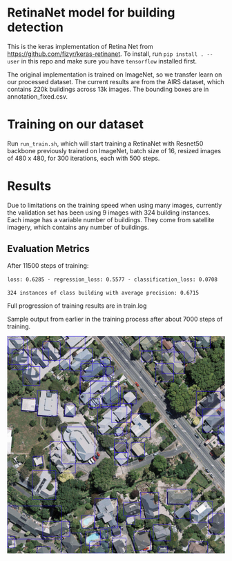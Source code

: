 # RetinaNet model for building detection

This is the keras implementation of Retina Net from https://github.com/fizyr/keras-retinanet. To install, run `pip install . --user` in this repo and make sure you have `tensorflow` installed first.

The original implementation is trained on ImageNet, so we transfer learn on our processed dataset.
The current results are from the AIRS dataset, which contains 220k buildings across 13k images. The bounding boxes are in annotation_fixed.csv.

# Training on our dataset
Run `run_train.sh`, which will start training a RetinaNet with Resnet50 backbone previously trained on ImageNet, batch size of 16, resized images of 480 x 480, for 300 iterations, each with 500 steps.

# Results

Due to limitations on the training speed when using many images, currently the validation set has been using 9 images with 324 building instances. Each image has a variable number of buildings. They come from satellite imagery, which contains any number of buildings.

## Evaluation Metrics

After 11500 steps of training:

`loss: 0.6285 - regression_loss: 0.5577 - classification_loss: 0.0708`

`324 instances of class building with average precision: 0.6715`

Full progression of training results are in train.log

Sample output from earlier in the training process after about 7000 steps of training.

![bounding box prediction](example_output/drawn_bboxes.jpg?raw=true "Predicted building bounding boxes")